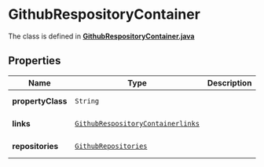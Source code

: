 

# GithubRespositoryContainer

The class is defined in **[GithubRespositoryContainer.java](../../src/main/java/org/openapitools/model/GithubRespositoryContainer.java)**

## Properties

Name | Type | Description | Notes
------------ | ------------- | ------------- | -------------
**propertyClass** | `String` |  |  [optional property]
**links** | [`GithubRespositoryContainerlinks`](GithubRespositoryContainerlinks.md) |  |  [optional property]
**repositories** | [`GithubRepositories`](GithubRepositories.md) |  |  [optional property]





